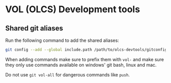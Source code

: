 # VOL (OLCS) Development tools

## Shared git aliases
Run the following command to add the shared aliases:

```bash
git config --add --global include.path /path/to/olcs-devtools/gitconfig-shared
```

When adding commands make sure to prefix them with `vol-` and make sure they only use commands available on windows' git
bash, linux and mac.

Do not use `git vol-all` for dangerous commands like `push`.

